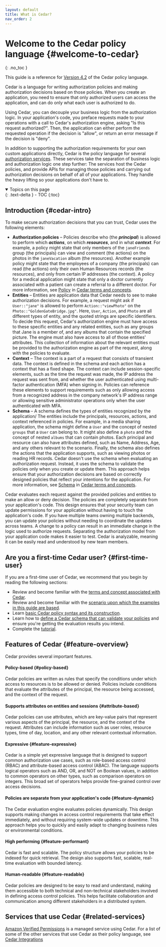 ```yaml
---
layout: default
title: What is Cedar?
nav_order: 2
---
```


# Welcome to the Cedar policy language {#welcome-to-cedar}
{: .no_toc }

This guide is a reference for [Version 4.2](other/doc-history.html) of the Cedar policy language.

Cedar is a language for writing authorization policies and making authorization decisions based on those policies. When you create an application, you need to ensure that only authorized users can access the application, and can do only what each user is authorized to do.

Using Cedar, you can decouple your business logic from the authorization logic. In your application's code, you preface requests made to your operations with a call to Cedar's authorization engine, asking "Is this request authorized?". Then, the application can either perform the requested operation if the decision is "allow", or return an error message if the decision is "deny".

In addition to supporting the authorization requirements for your own custom applications directly, Cedar is the policy language for several [authorization services](#related-services). These services take the separation of business logic and authorization logic one step further: The services host the Cedar policies, and provide APIs for managing those policies and carrying out authorization decisions on behalf of all of your applications. They handle the heavy lifting so your applications don't have to.

<details open markdown="block">
  <summary>
    Topics on this page
  </summary>
  {: .text-delta }
- TOC
{:toc}
</details>

## Introduction {#cedar-intro}

To make secure authorization decisions that you can trust, Cedar uses the following elements:

+ **Authorization policies** – Policies describe who \(the ***principal***\) is allowed to perform which ***actions***, on which ***resources***, and in what ***context***. For example, a policy might state that only members of the `janeFriends` group \(the principals\) can view and comment \(the actions\) on the photos in the `janeVacation` album \(the resources\). Another example policy might state that the employees of a company \(the principals\) can read \(the actions\) only their own Human Resources records \(the resources\), and only from certain IP addresses \(the context\). A policy for a medical application might state that only a doctor currently associated with a patient can create a referral to a different doctor. For more information, see [Policy](overview/terminology.html#term-policy) in [Cedar terms and concepts](overview/terminology.html).
+ **Entities** – Entities are application data that Cedar needs to see to make authorization decisions. For example, a request might ask if `User::"jane"` is allowed to perform `Action::"viewPhoto"` on the `Photo::"GoldenGateBridge.jpg"`. Here, `User`, `Action`, and `Photo` are all different types of entity, and the quoted strings are specific identifiers. To decide this request, Cedar's authorization engine must have access to these specific entities and any related entities, such as any groups that Jane is a member of, and any albums that contain the specified picture. The engine must also have access to all of those entities' attributes. This collection of information about the relevant entities must be provided to the authorization engine as part of the request, along with the policies to evaluate.
+ **Context** – The context is a part of a request that consists of transient data. The context is defined in the schema and each action has a context that has a fixed shape. The context can include session-specific elements, such as the time the request was made, the IP address the request was sent from, and whether the user authenticated using multi-factor authentication \(MFA\) when signing in. Policies can reference these elements to support requirements such as only allowing access from a recognized address in the company network's IP address range or allowing sensitive administrator operations only when the user authenticated with MFA.
+ **Schema** – A schema defines the types of entities recognized by the application/ The entities include the principals, resources, actions, and context referenced in policies. For example, in a media sharing application, the schema might define a `User` and the concept of nested `groups` that a `User` can belong to. It might also define a `photo` and the concept of nested `albums` that can contain photos. Each principal and resource can also have attributes defined, such as Name, Address, Age, and any others relevant to the scenario. Finally, the schema also defines the actions that the application supports, such as viewing photos or reading HR records. Cedar doesn't use the schema when evaluating an authorization request. Instead, it uses the schema to validate the policies only when you create or update them. This approach helps ensure that your authorization decisions are based on correctly designed policies that reflect your intentions for the application. For more information, see [Schema](overview/terminology.html#term-schema) in [Cedar terms and concepts](overview/terminology.html).

Cedar evaluates each request against the provided policies and entities to make an allow or deny decision. The policies are completely separate from your application's code. This design ensures that your security team can update permissions for your application without having to touch the application's code. If you have multiple teams owning multiple backends, you can update your policies without needing to coordinate the updates across teams. A change to a policy can result in an immediate change in the logic used to authorize requests. Separating the authorization model from your application code makes it easier to test. Cedar is analyzable, meaning it can be easily read and understood by new team members. 

## Are you a first-time Cedar user? {#first-time-user}

If you are a first-time user of Cedar, we recommend that you begin by reading the following sections:

+ Review and become familiar with the [terms and concept associated with Cedar](overview/terminology.html).
+ Review and become familiar with the [scenario upon which the examples in this guide are based](overview/scenario.html).
+ Learn [basic Cedar policy syntax and its construction](policies/syntax-policy.html).
+ Learn how to [define a Cedar schema that can validate your policies](schema/schema.html) and ensure you're getting the evaluation results you intend.
+ Complete the [tutorial](https://www.cedarpolicy.com/en/tutorial).

## Features of Cedar {#feature-overview}

Cedar provides several important features.

#### Policy-based {#policy-based}

Cedar policies are written as rules that specify the conditions under which access to resources is to be allowed or denied. Policies include conditions that evaluate the attributes of the principal, the resource being accessed, and the context of the request.

#### Supports attributes on entities and sessions  {#attribute-based}

Cedar policies can use attributes, which are key-value pairs that represent various aspects of the principal, the resource, and the context of the request. Attributes can include information such as user roles, resource types, time of day, location, and any other relevant contextual information.

#### Expressive {#feature-expressive}

Cedar is a simple yet expressive language that is designed to support common authorization use cases, such as role-based access control \(RBAC\) and attribute-based access control \(ABAC\). The language supports logical operators such as AND, OR, and NOT on Boolean values, in addition to common operators on other types, such as comparison operators on integers. This broad set of operators helps provide fine-grained control over access decisions.

#### Policies are separate from your application's code {#feature-dynamic}

The Cedar evaluation engine evaluates policies dynamically. This design supports making changes in access control requirements that take effect immediately, and without requiring system-wide updates or downtime. This approach helps you to quickly and easily adapt to changing business rules or environmental conditions.

#### High performing {#feature-performant}

Cedar is fast and scalable. The policy structure allows your policies to be indexed for quick retrieval. The design also supports fast, scalable, real-time evaluation with bounded latency.

#### Human-readable {#feature-readable}

Cedar policies are designed to be easy to read and understand, making them accessible to both technical and non-technical stakeholders involved in defining access control policies. This helps facilitate collaboration and communication among different stakeholders in a distributed system.

## Services that use Cedar {#related-services}

[Amazon Verified Permissions](https://aws.amazon.com/verified-permissions/) is a managed service using Cedar. For a list of some of the other services that use Cedar as their policy language, see [Cedar Integrations](https://www.cedarpolicy.com/en/integrations)
